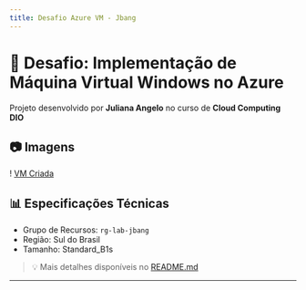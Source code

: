 ```yaml
---
title: Desafio Azure VM - Jbang
---
```


#  🚀 Desafio: Implementação de Máquina Virtual Windows no Azure

Projeto desenvolvido por **Juliana Angelo** no curso de **Cloud Computing DIO**

## 📷 Imagens
! [VM Criada](images/criando-Vm.png)

## 📊 Especificações Técnicas
- Grupo de Recursos: `rg-lab-jbang`
- Região: Sul do Brasil
- Tamanho: Standard_B1s

> 💡 Mais detalhes disponíveis no [README.md](README.md)

---
